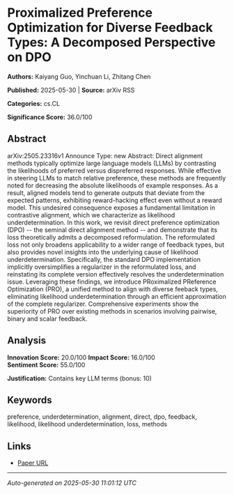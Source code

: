 # Proximalized Preference Optimization for Diverse Feedback Types: A Decomposed Perspective on DPO

**Authors:** Kaiyang Guo, Yinchuan Li, Zhitang Chen

**Published:** 2025-05-30 | **Source:** arXiv RSS

**Categories:** cs.CL

**Significance Score:** 36.0/100

## Abstract

arXiv:2505.23316v1 Announce Type: new 
Abstract: Direct alignment methods typically optimize large language models (LLMs) by contrasting the likelihoods of preferred versus dispreferred responses. While effective in steering LLMs to match relative preference, these methods are frequently noted for decreasing the absolute likelihoods of example responses. As a result, aligned models tend to generate outputs that deviate from the expected patterns, exhibiting reward-hacking effect even without a reward model. This undesired consequence exposes a fundamental limitation in contrastive alignment, which we characterize as likelihood underdetermination. In this work, we revisit direct preference optimization (DPO) -- the seminal direct alignment method -- and demonstrate that its loss theoretically admits a decomposed reformulation. The reformulated loss not only broadens applicability to a wider range of feedback types, but also provides novel insights into the underlying cause of likelihood underdetermination. Specifically, the standard DPO implementation implicitly oversimplifies a regularizer in the reformulated loss, and reinstating its complete version effectively resolves the underdetermination issue. Leveraging these findings, we introduce PRoximalized PReference Optimization (PRO), a unified method to align with diverse feeback types, eliminating likelihood underdetermination through an efficient approximation of the complete regularizer. Comprehensive experiments show the superiority of PRO over existing methods in scenarios involving pairwise, binary and scalar feedback.

## Analysis

**Innovation Score:** 20.0/100
**Impact Score:** 16.0/100  
**Sentiment Score:** 55.0/100

**Justification:** Contains key LLM terms (bonus: 10)

## Keywords

preference, underdetermination, alignment, direct, dpo, feedback, likelihood, likelihood underdetermination, loss, methods

## Links

- [Paper URL](https://arxiv.org/abs/2505.23316)

---
*Auto-generated on 2025-05-30 11:01:12 UTC*
